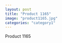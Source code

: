 ```yaml
---
layout: post
title: "Product 1165"
image: "product1165.jpg"
categories: "category1"
---
```

Product 1165
